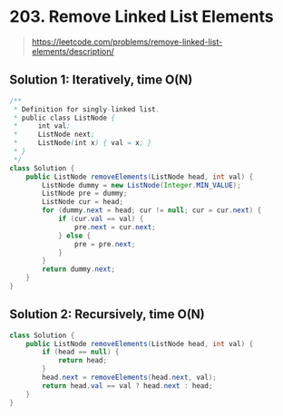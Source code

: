 # 203. Remove Linked List Elements
> https://leetcode.com/problems/remove-linked-list-elements/description/

## Solution 1: Iteratively, time O(N)
```java
/**
 * Definition for singly-linked list.
 * public class ListNode {
 *     int val;
 *     ListNode next;
 *     ListNode(int x) { val = x; }
 * }
 */
class Solution {
    public ListNode removeElements(ListNode head, int val) {
        ListNode dummy = new ListNode(Integer.MIN_VALUE);
        ListNode pre = dummy;
        ListNode cur = head;
        for (dummy.next = head; cur != null; cur = cur.next) {
            if (cur.val == val) {
                pre.next = cur.next;
            } else {
                pre = pre.next;
            }
        }
        return dummy.next;
    }
}
```

## Solution 2: Recursively, time O(N)
```java
class Solution {
    public ListNode removeElements(ListNode head, int val) {
        if (head == null) {
            return head;
        }
        head.next = removeElements(head.next, val);
        return head.val == val ? head.next : head;
    }
}
```
